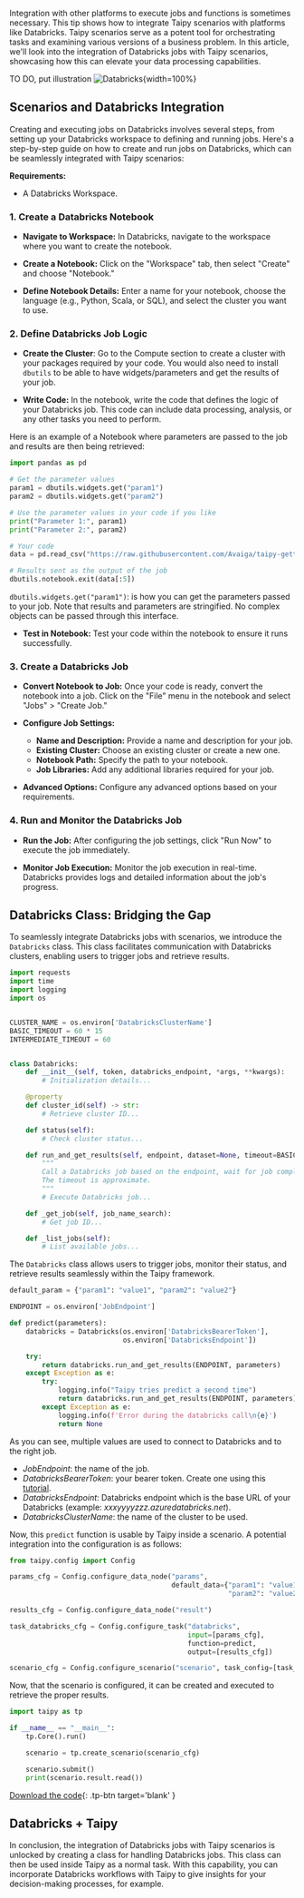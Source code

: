 Integration with other platforms to execute jobs and functions is sometimes necessary. 
This tip shows how to integrate Taipy scenarios with platforms like Databricks. 
Taipy scenarios serve as a potent tool for orchestrating tasks and examining various 
versions of a business problem. In this article, we'll look into the integration of 
Databricks jobs with Taipy scenarios, showcasing how this can elevate your data 
processing capabilities.

TO DO, put illustration
![Databricks](Databricks.png){width=100%}

## Scenarios and Databricks Integration

Creating and executing jobs on Databricks involves several steps, from setting up your 
Databricks workspace to defining and running jobs. Here's a step-by-step guide on how 
to create and run jobs on Databricks, which can be seamlessly integrated with Taipy 
scenarios:

**Requirements:**

- A Databricks Workspace.

### 1. Create a Databricks Notebook

- **Navigate to Workspace:** In Databricks, navigate to the workspace where you want to 
create the notebook.

- **Create a Notebook:** Click on the "Workspace" tab, then select "Create" and choose 
"Notebook."

- **Define Notebook Details:** Enter a name for your notebook, choose the language 
(e.g., Python, Scala, or SQL), and select the cluster you want to use.

### 2. Define Databricks Job Logic

- **Create the Cluster**: Go to the Compute section to create a cluster with your 
packages required by your code. You would also need to install `dbutils` to be able to 
have widgets/parameters and get the results of your job.

- **Write Code:** In the notebook, write the code that defines the logic of your 
Databricks job. This code can include data processing, analysis, or any other tasks you 
need to perform.

Here is an example of a Notebook where parameters are passed to the job and results are 
then being retrieved:

```python
import pandas as pd

# Get the parameter values
param1 = dbutils.widgets.get("param1")
param2 = dbutils.widgets.get("param2")

# Use the parameter values in your code if you like
print("Parameter 1:", param1)
print("Parameter 2:", param2)

# Your code
data = pd.read_csv("https://raw.githubusercontent.com/Avaiga/taipy-getting-started-core/develop/src/daily-min-temperatures.csv")

# Results sent as the output of the job
dbutils.notebook.exit(data[:5])
```

`dbutils.widgets.get("param1")`: is how you can get the parameters passed to your job. 
Note that results and parameters are stringified. No complex objects can be passed 
through this interface.

- **Test in Notebook:** Test your code within the notebook to ensure it runs 
successfully.

### 3. Create a Databricks Job

- **Convert Notebook to Job:** Once your code is ready, convert the notebook into a 
job. Click on the "File" menu in the notebook and select "Jobs" > "Create Job."

- **Configure Job Settings:**
  - **Name and Description:** Provide a name and description for your job.
  - **Existing Cluster:** Choose an existing cluster or create a new one.
  - **Notebook Path:** Specify the path to your notebook.
  - **Job Libraries:** Add any additional libraries required for your job.

- **Advanced Options:** Configure any advanced options based on your requirements.

### 4. Run and Monitor the Databricks Job

- **Run the Job:** After configuring the job settings, click "Run Now" to execute the job immediately.

- **Monitor Job Execution:** Monitor the job execution in real-time. Databricks 
provides logs and detailed information about the job's progress.


## Databricks Class: Bridging the Gap

To seamlessly integrate Databricks jobs with scenarios, we introduce the `Databricks` 
class. This class facilitates communication with Databricks clusters, enabling users to 
trigger jobs and retrieve results.

```python
import requests
import time
import logging
import os


CLUSTER_NAME = os.environ['DatabricksClusterName']
BASIC_TIMEOUT = 60 * 15
INTERMEDIATE_TIMEOUT = 60


class Databricks:
    def __init__(self, token, databricks_endpoint, *args, **kwargs):
        # Initialization details...

    @property
    def cluster_id(self) -> str:
        # Retrieve cluster ID...

    def status(self):
        # Check cluster status...

    def run_and_get_results(self, endpoint, dataset=None, timeout=BASIC_TIMEOUT):
        """
        Call a Databricks job based on the endpoint, wait for job completion, and return the result.
        The timeout is approximate.
        """
        # Execute Databricks job...

    def _get_job(self, job_name_search):
        # Get job ID...

    def _list_jobs(self):
        # List available jobs...
```

The `Databricks` class allows users to trigger jobs, monitor their status, and retrieve 
results seamlessly within the Taipy framework.

```python
default_param = {"param1": "value1", "param2": "value2"}

ENDPOINT = os.environ['JobEndpoint']

def predict(parameters):
    databricks = Databricks(os.environ['DatabricksBearerToken'],
                            os.environ['DatabricksEndpoint'])

    try:
        return databricks.run_and_get_results(ENDPOINT, parameters)
    except Exception as e:
        try:
            logging.info("Taipy tries predict a second time")
            return databricks.run_and_get_results(ENDPOINT, parameters)
        except Exception as e:
            logging.info(f'Error during the databricks call\n{e}')
            return None

```

As you can see, multiple values are used to connect to Databricks and to the right job.

- *JobEndpoint*: the name of the job.
- *DatabricksBearerToken*: your bearer token. Create one using this [tutorial](https://docs.databricks.com/en/dev-tools/auth/pat.html).
- *DatabricksEndpoint*: Databricks endpoint which is the base URL of your Databricks (example: *xxxyyyyzzz.azuredatabricks.net*).
- *DatabricksClusterName*: the name of the cluster to be used.

Now, this `predict` function is usable by Taipy inside a scenario. A potential 
integration into the configuration is as follows:

```python
from taipy.config import Config

params_cfg = Config.configure_data_node("params",
                                        default_data={"param1": "value1",
                                                      "param2": "value2"})

results_cfg = Config.configure_data_node("result")

task_databricks_cfg = Config.configure_task("databricks",
                                            input=[params_cfg],
                                            function=predict,
                                            output=[results_cfg])

scenario_cfg = Config.configure_scenario("scenario", task_config=[task_databricks_cfg])
```

Now, that the scenario is configured, it can be created and executed to retrieve the 
proper results.

```python
import taipy as tp 

if __name__ == "__main__":
    tp.Core().run()

    scenario = tp.create_scenario(scenario_cfg)

    scenario.submit()
    print(scenario.result.read())
```

[Download the code](./example.py){: .tp-btn target='blank' }

## Databricks + Taipy

In conclusion, the integration of Databricks jobs with Taipy scenarios is unlocked by 
creating a class for handling Databricks jobs. This class can then be used inside Taipy as a 
normal task. With this capability, you can incorporate Databricks workflows with Taipy 
to give insights for your decision-making processes, for example.
